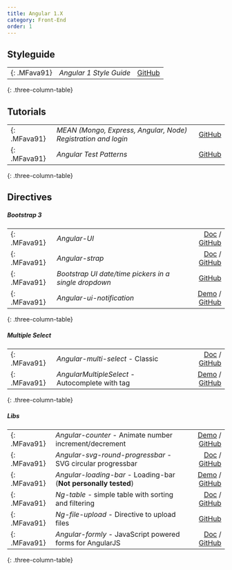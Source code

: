 ```yaml
---
title: Angular 1.X
category: Front-End
order: 1
---
```


## Styleguide

| | | |
| --- | --- | ---: |
| [](){: .MFava91} | *Angular 1 Style Guide* | [GitHub](https://github.com/johnpapa/angular-styleguide/blob/master/a1/README.md) |
{: .three-column-table}

## Tutorials

| | | |
| --- | --- | ---: |
| [](){: .MFava91} | *MEAN (Mongo, Express, Angular, Node) Registration and login* | [GitHub](https://github.com/cornflourblue/mean-stack-registration-login-example) |
| [](){: .MFava91} | *Angular Test Patterns* | [GitHub](https://github.com/daniellmb/angular-test-patterns) |
{: .three-column-table}

## Directives

##### Bootstrap 3

| | | |
| --- | --- | ---: |
| [](){: .MFava91} | *Angular-UI* | [Doc](http://angular-ui.github.io/bootstrap/) / [GitHub](https://github.com/angular-ui/bootstrap) |
| [](){: .MFava91} | *Angular-strap* | [Doc](http://mgcrea.github.io/angular-strap) / [GitHub](https://github.com/mgcrea/angular-strap)
| [](){: .MFava91} | *Bootstrap UI date/time pickers in a single dropdown* | [GitHub](https://github.com/Gillardo/bootstrap-ui-datetime-picker) |
| [](){: .MFava91} | *Angular-ui-notification* | [Demo](http://plnkr.co/edit/h08qQF2qlVE3arERpdfi?p=preview) / [GitHub](https://github.com/alexcrack/angular-ui-notification) |
{: .three-column-table}

##### Multiple Select

| | | |
| --- | --- | ---: |
| [](){: .MFava91} | *Angular-multi-select* - Classic | [Doc](http://isteven.github.io/angular-multi-select/#/main) / [GitHub](https://github.com/isteven/angular-multi-select) |
| [](){: .MFava91} | *AngularMultipleSelect* - Autocomplete with tag | [Demo](http://run.plnkr.co/plunks/XbHaZSiYqEzxjk6TuWyj/) / [GitHub](https://github.com/jagdeep-singh/angularMultipleSelect) |
{: .three-column-table}

##### Libs

| | | |
| --- | --- | ---: |
| [](){: .MFava91} | *Angular-counter* - Animate number increment/decrement | [Demo](http://indrimuska.github.io/angular-counter/) / [GitHub](https://github.com/indrimuska/angular-counter) |
| [](){: .MFava91} | *Angular-svg-round-progressbar* - SVG circular progressbar | [Doc](http://crisbeto.github.io/angular-svg-round-progressbar/) / [GitHub](https://github.com/crisbeto/angular-svg-round-progressbar) |
| [](){: .MFava91} | *Angular-loading-bar* - Loading-bar (**Not personally tested**)| [Demo](https://chieffancypants.github.io/angular-loading-bar/) / [GitHub](https://github.com/chieffancypants/angular-loading-bar) |
| [](){: .MFava91} | *Ng-table* - simple table with sorting and filtering | [Doc](http://ng-table.com/) / [GitHub](https://github.com/esvit/ng-table) |
| [](){: .MFava91} | *Ng-file-upload* - Directive to upload files | [GitHub](https://github.com/danialfarid/ng-file-upload) |
| [](){: .MFava91} | *Angular-formly* - JavaScript powered forms for AngularJS | [Doc](http://docs.angular-formly.com/) / [GitHub](https://github.com/formly-js/angular-formly) |
{: .three-column-table}
